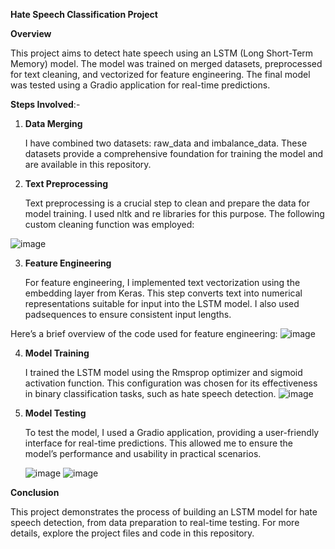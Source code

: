 **Hate Speech Classification Project**

**Overview**

This project aims to detect hate speech using an LSTM (Long Short-Term Memory) model. The model was trained on merged datasets, preprocessed for text cleaning, and vectorized for feature engineering. The final model was tested using a Gradio application for real-time predictions.


**Steps Involved**:-

1. **Data Merging**
   
    I have combined two datasets: raw_data and imbalance_data. These datasets provide a comprehensive foundation for training the model and are available in this repository.

2. **Text Preprocessing**
   
    Text preprocessing is a crucial step to clean and prepare the data for model training. I used nltk and re libraries for this purpose. The following custom cleaning function was employed:


![image](https://github.com/user-attachments/assets/a98d9394-6aa1-4ae6-8451-3f89731abeb0)

3. **Feature Engineering**
   
    For feature engineering, I implemented text vectorization using the embedding layer from Keras. This step converts text into numerical representations suitable for input into the LSTM model. I also used     padsequences to ensure consistent input lengths.

Here’s a brief overview of the code used for feature engineering:
![image](https://github.com/user-attachments/assets/99c6dac0-9da9-482f-9cd8-b7ac81adc96b)

4. **Model Training**
   
    I trained the LSTM model using the Rmsprop optimizer and sigmoid activation function. This configuration was chosen for its effectiveness in binary classification tasks, such as hate speech detection.
![image](https://github.com/user-attachments/assets/bedda3e1-3b6f-4cec-90ff-d1a7c12c030b)

6. **Model Testing**
   
    To test the model, I used a Gradio application, providing a user-friendly interface for real-time predictions. This allowed me to ensure the model’s performance and usability in practical scenarios.
   
    ![image](https://github.com/user-attachments/assets/8889c69a-e43d-4f82-884e-ef5fd9259f93)
  ![image](https://github.com/user-attachments/assets/8cc7ae8b-7f51-4b27-a243-fdbc9d208c49)



**Conclusion**

This project demonstrates the process of building an LSTM model for hate speech detection, from data preparation to real-time testing. For more details, explore the project files and code in this repository.




